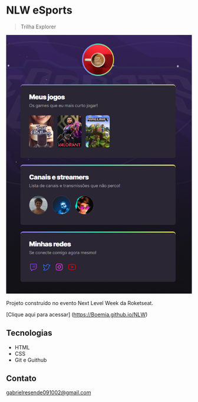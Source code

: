 # NLW eSports  
> Trilha Explorer

![preview](./.github/preview.png)

Projeto construído no evento Next Level Week da Roketseat.

[Clique aqui para acessar] (https://Boemia.github.io/NLW)

## Tecnologias 
- HTML
- CSS
- Git e Guithub
## Contato

gabrielresende091002@gmail.com
